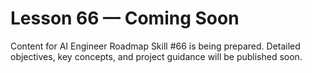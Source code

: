 # Lesson 66 — Coming Soon

Content for AI Engineer Roadmap Skill #66 is being prepared. Detailed objectives, key concepts, and project guidance will be published soon.
